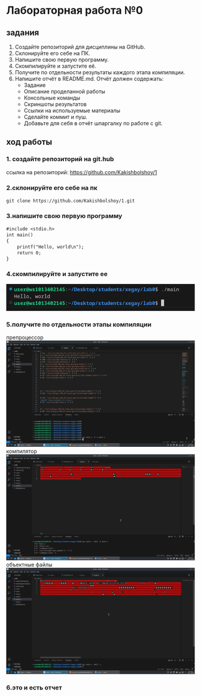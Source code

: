 # Лабораторная работа №0
## задания
1. Создайте репозиторий для дисциплины на GitHub.
2. Склонируйте его себе на ПК.
3. Напишите свою первую программу.
4. Скомпилируйте и запустите её.
5. Получите по отдельности результаты каждого этапа компиляции.
6. Напишите отчёт в README.md. Отчёт должен содержать:
    * Задание
    * Описание проделанной работы
    * Консольные команды
    * Скриншоты результатов
    * Ссылки на используемые материалы
    * Сделайте коммит и пуш.
    * Добавьте для себя в отчёт шпаргалку по работе с git.

## ход работы

### 1. создайте репозиторий на git.hub
ссылка на репозиторий:
 https://github.com/Kakishbolshoy/1

### 2.склонируйте его себе на пк
```shell
git clone https://github.com/Kakishbolshoy/1.git
```
### 3.напишите свою первую программу
```
#include <stdio.h>
int main()
{
    printf("Hello, world\n");
    return 0;
}
```
### 4.скомпилируйте и запустите ее
![да](да.png)
### 5.получите по отдельности этапы компиляции
препроцессор
![да](препроцессор.png)
компилятор
![да](компилятор.png)
объектные файлы
![да](файлы.png)
### 6.это и есть отчет


